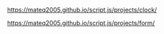 https://mateq2005.github.io/script.js/projects/clock/

https://mateq2005.github.io/script.js/projects/form/